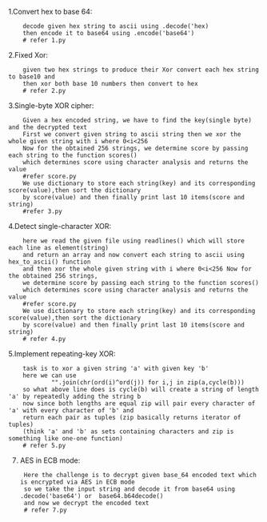 1.Convert hex to base 64:

		decode given hex string to ascii using .decode('hex)
		then encode it to base64 using .encode('base64')
		# refer 1.py

2.Fixed Xor:

		given two hex strings to produce their Xor convert each hex string to base10 and 
		then xor both base 10 numbers then convert to hex
		# refer 2.py
3.Single-byte XOR cipher:
		
		Given a hex encoded string, we have to find the key(single byte) and the decrypted text
		First we convert given string to ascii string then we xor the whole given string with i where 0<i<256
		Now for the obtained 256 strings, we determine score by passing each string to the function scores()
		which determines score using character analysis and returns the value
		#refer score.py 
		We use dictionary to store each string(key) and its corresponding score(value),then sort the dictionary 
		by score(value) and then finally print last 10 items(score and string)
		#refer 3.py
		
4.Detect single-character XOR:
		
		here we read the given file using readlines() which will store each line as element(string)
		and return an array and now convert each string to ascii using hex_to_ascii() function
		and then xor the whole given string with i where 0<i<256 Now for the obtained 256 strings, 
		we determine score by passing each string to the function scores()
		which determines score using character analysis and returns the value
		#refer score.py 
		We use dictionary to store each string(key) and its corresponding score(value),then sort the dictionary 
		by score(value) and then finally print last 10 items(score and string)
		# refer 4.py

5.Implement repeating-key XOR:

		task is to xor a given string 'a' with given key 'b'
		here we can use
				"".join(chr(ord(i)^ord(j)) for i,j in zip(a,cycle(b)))
		so what above line does is cycle(b) will create a string of length 'a' by repeatedly adding the string b 
		now since both lengths are equal zip will pair every character of 'a' with every character of 'b' and 
		return each pair as tuples (zip basically returns iterator of tuples)
		(think 'a' and 'b' as sets containing characters and zip is something like one-one function)
		# refer 5.py
7. AES in ECB mode:

		Here the challenge is to decrypt given base_64 encoded text which is encrypted via AES in ECB mode
		so we take the input string and decode it from base64 using .decode('base64') or  base64.b64decode()
		and now we decrypt the encoded text
		# refer 7.py
		
		
